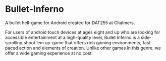 Bullet-Inferno
==============

A bullet hell-game for Android created for DAT255 at Chalmers.

For users of android touch devices at ages eight and up who are looking for accessible entertainment at a high-quality level, Bullet Inferno is a side-scrolling shoot ‘em up-game that offers rich gaming environments, fast-paced action and elements of creation. Unlike other games in this genre, we offer a wide gaming experience at no cost.

